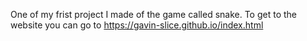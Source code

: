 One of my frist project I made of the game called snake.
To get to the website you can go to https://gavin-slice.github.io/index.html
